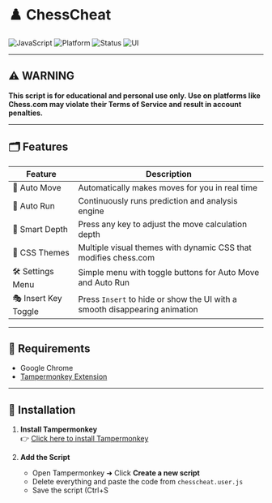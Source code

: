 # ♟️ ChessCheat

![JavaScript](https://img.shields.io/badge/Script-JavaScript-yellow?logo=javascript)
![Platform](https://img.shields.io/badge/Platform-Chrome%20%7C%20Tampermonkey-blue?logo=google-chrome)
![Status](https://img.shields.io/badge/Status-Active-brightgreen)
![UI](https://img.shields.io/badge/UI-Animated%20%7C%20Themed-ff69b4)

---

## ⚠️ WARNING

**This script is for educational and personal use only. Use on platforms like Chess.com may violate their Terms of Service and result in account penalties.**

---

## 🗂️ Features

| Feature             | Description                                                                 |
|---------------------|-----------------------------------------------------------------------------|
| 🔁 Auto Move         | Automatically makes moves for you in real time                              |
| 🔄 Auto Run          | Continuously runs prediction and analysis engine                            |
| 🧠 Smart Depth       | Press any key to adjust the move calculation depth                          |
| 🎨 CSS Themes        | Multiple visual themes with dynamic CSS that modifies chess.com             |
| 🛠️ Settings Menu     | Simple menu with toggle buttons for Auto Move and Auto Run                  |
| 🎭 Insert Key Toggle | Press `Insert` to hide or show the UI with a smooth disappearing animation   |

---

## 🧩 Requirements

- Google Chrome  
- [Tampermonkey Extension](https://chrome.google.com/webstore/detail/tampermonkey/dhdgffkkebhmkfjojejmpbldmpobfkfo)

---

## 🚀 Installation

1. **Install Tampermonkey**  
   👉 [Click here to install Tampermonkey](https://chrome.google.com/webstore/detail/tampermonkey/dhdgffkkebhmkfjojejmpbldmpobfkfo)

2. **Add the Script**
   - Open Tampermonkey ➜ Click **Create a new script**
   - Delete everything and paste the code from `chesscheat.user.js`
   - Save the script (Ctrl+S
